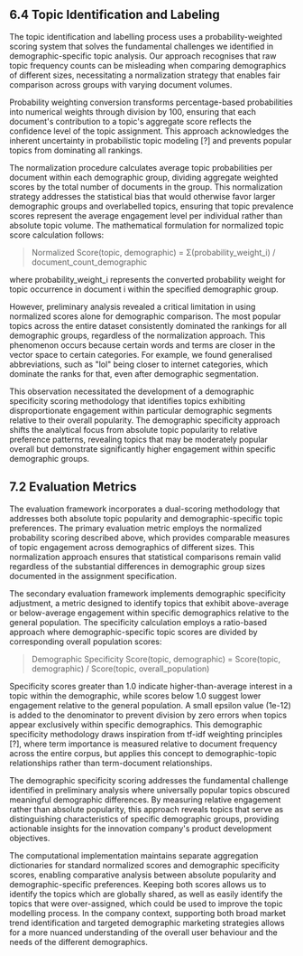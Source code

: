 ## 6.4 Topic Identification and Labeling

The topic identification and labelling process uses a probability-weighted scoring system that solves the fundamental challenges we identified in demographic-specific topic analysis. Our approach recognises that raw topic frequency counts can be misleading when comparing demographics of different sizes, necessitating a normalization strategy that enables fair comparison across groups with varying document volumes.

Probability weighting conversion transforms percentage-based probabilities into numerical weights through division by 100, ensuring that each document's contribution to a topic's aggregate score reflects the confidence level of the topic assignment. This approach acknowledges the inherent uncertainty in probabilistic topic modeling [?] and prevents popular topics from dominating all rankings.

The normalization procedure calculates average topic probabilities per document within each demographic group, dividing aggregate weighted scores by the total number of documents in the group. This normalization strategy addresses the statistical bias that would otherwise favor larger demographic groups and overlabelled topics, ensuring that topic prevalence scores represent the average engagement level per individual rather than absolute topic volume. The mathematical formulation for normalized topic score calculation follows:

> Normalized Score(topic, demographic) = Σ(probability_weight_i) / document_count_demographic

where probability_weight_i represents the converted probability weight for topic occurrence in document i within the specified demographic group.

However, preliminary analysis revealed a critical limitation in using normalized scores alone for demographic comparison. The most popular topics across the entire dataset consistently dominated the rankings for all demographic groups, regardless of the normalization approach. This phenomenon occurs because certain words and terms are closer in the vector space to certain categories. For example, we found generalised abbreviations, such as "lol" being closer to internet categories, which dominate the ranks for that, even after demographic segmentation.

This observation necessitated the development of a demographic specificity scoring methodology that identifies topics exhibiting disproportionate engagement within particular demographic segments relative to their overall popularity. The demographic specificity approach shifts the analytical focus from absolute topic popularity to relative preference patterns, revealing topics that may be moderately popular overall but demonstrate significantly higher engagement within specific demographic groups.

## 7.2 Evaluation Metrics

The evaluation framework incorporates a dual-scoring methodology that addresses both absolute topic popularity and demographic-specific topic preferences. The primary evaluation metric employs the normalized probability scoring described above, which provides comparable measures of topic engagement across demographics of different sizes. This normalization approach ensures that statistical comparisons remain valid regardless of the substantial differences in demographic group sizes documented in the assignment specification.

The secondary evaluation framework implements demographic specificity adjustment, a metric designed to identify topics that exhibit above-average or below-average engagement within specific demographics relative to the general population. The specificity calculation employs a ratio-based approach where demographic-specific topic scores are divided by corresponding overall population scores:

> Demographic Specificity Score(topic, demographic) = Score(topic, demographic) / Score(topic, overall_population)

Specificity scores greater than 1.0 indicate higher-than-average interest in a topic within the demographic, while scores below 1.0 suggest lower engagement relative to the general population. A small epsilon value (1e-12) is added to the denominator to prevent division by zero errors when topics appear exclusively within specific demographics. This demographic specificity methodology draws inspiration from tf-idf weighting principles [?], where term importance is measured relative to document frequency across the entire corpus, but applies this concept to demographic-topic relationships rather than term-document relationships.

The demographic specificity scoring addresses the fundamental challenge identified in preliminary analysis where universally popular topics obscured meaningful demographic differences. By measuring relative engagement rather than absolute popularity, this approach reveals topics that serve as distinguishing characteristics of specific demographic groups, providing actionable insights for the innovation company's product development objectives.

The computational implementation maintains separate aggregation dictionaries for standard normalized scores and demographic specificity scores, enabling comparative analysis between absolute popularity and demographic-specific preferences. Keeping both scores allows us to identify the topics which are globally shared, as well as easily identify the topics that were over-assigned, which could be used to improve the topic modelling process. In the company context, supporting both broad market trend identification and targeted demographic marketing strategies allows for a more nuanced understanding of the overall user behaviour and the needs of the different demographics.
